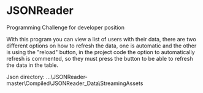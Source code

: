 # JSONReader
Programming Challenge for developer position

With this program you can view a list of users with their data, 
there are two different options on how to refresh the data, 
one is automatic and the other is using the "reload" button, 
in the project code the option to automatically refresh is commented, 
so they must press the button to be able to refresh the data in the table.


Json directory: ...\JSONReader-master\Compiled\JSONReader_Data\StreamingAssets
